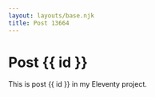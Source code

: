 ```yaml
---
layout: layouts/base.njk
title: Post 13664
---
```


# Post {{ id }}

This is post {{ id }} in my Eleventy project.
